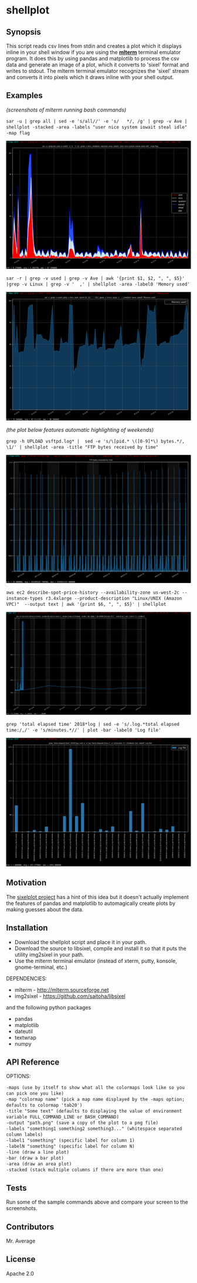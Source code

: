 # shellplot

## Synopsis

This script reads csv lines from stdin and creates a plot which it displays inline 
in your shell window if you are using the [**mlterm**](http://mlterm.sourceforge.net) terminal emulator program. It
does this by using pandas and matplotlib to process the csv data and generate an
image of a plot, which it converts to 'sixel' format and writes to stdout. The 
mlterm terminal emulator recognizes the 'sixel' stream and converts it into pixels
which it draws inline with your shell output.

## Examples
*(screenshots of mlterm running bash commands)*

```
sar -u | grep all | sed -e 's/all//' -e 's/   */, /g' | grep -v Ave | shellplot -stacked -area -labels "user nice system iowait steal idle" -map flag
```
![sar cpu screenshot](docs/images/sar_cpu.png?raw=true "sar CPU")


```
sar -r | grep -v used | grep -v Ave | awk '{print $1, $2, ", ", $5}' |grep -v Linux | grep -v '  ,' | shellplot -area -label0 'Memory used'
```
![sar memory screenshot](docs/images/sar_mem.png?raw=true "sar Memory")



*(the plot below features automatic highlighting of weekends)*

```
grep -h UPLOAD vsftpd.log* |  sed -e 's/\[pid.* \([0-9]*\) bytes.*/, \1/' | shellplot -area -title "FTP bytes received by time"
```
![ftp bytes screenshot](docs/images/vsftpd_log.png?raw=true "vsftpd bytes")


```
aws ec2 describe-spot-price-history --availability-zone us-west-2c --instance-types r3.4xlarge --product-description "Linux/UNIX (Amazon VPC)"  --output text | awk '{print $6, ", ", $5}' | shellplot
```
![AWS Spot prices](docs/images/aws_spot_price_history.png?raw=true "AWS Spot prices")


```
grep 'total elapsed time' 2018*log | sed -e 's/.log.*total elapsed time:/,/' -e 's/minutes.*//' | plot -bar -label0 'Log file'
```
![categorical plots](docs/images/categorical.png?raw=true "Categorical plot")

## Motivation

The [sixelplot project](https://github.com/kktk-KO/sixelplot) has a hint of this idea but it doesn't actually implement the features of pandas and matplotlib to automagically create plots by making guesses about the data.

## Installation

+ Download the shellplot script and place it in your path. 
+ Download the source to libsixel, compile and install it so that it puts the utility img2sixel in your path.
+ Use the mlterm terminal emulator (instead of xterm, putty, konsole, gnome-terminal, etc.)

DEPENDENCIES:

+ mlterm - http://mlterm.sourceforge.net
+ img2sixel - https://github.com/saitoha/libsixel

and the following python packages

+ pandas
+ matplotlib
+ dateutil
+ textwrap
+ numpy

## API Reference

OPTIONS:

    -maps (use by itself to show what all the colormaps look like so you can pick one you like)
    -map "colormap name" (pick a map name displayed by the -maps option; defaults to colormap 'tab20')
    -title "Some text" (defaults to displaying the value of environment variable FULL_COMMAND_LINE or BASH_COMMAND)
    -output "path.png" (save a copy of the plot to a png file)
    -labels "something1 something2 something3..." (whitespace separated column labels)
    -label1 "something" (specific label for column 1)
    -labelN "something" (specific label for column N)
    -line (draw a line plot)
    -bar (draw a bar plot)
    -area (draw an area plot)
    -stacked (stack multiple columns if there are more than one)

## Tests

Run some of the sample commands above and compare your screen to the screenshots.

## Contributors

Mr. Average

## License

Apache 2.0

